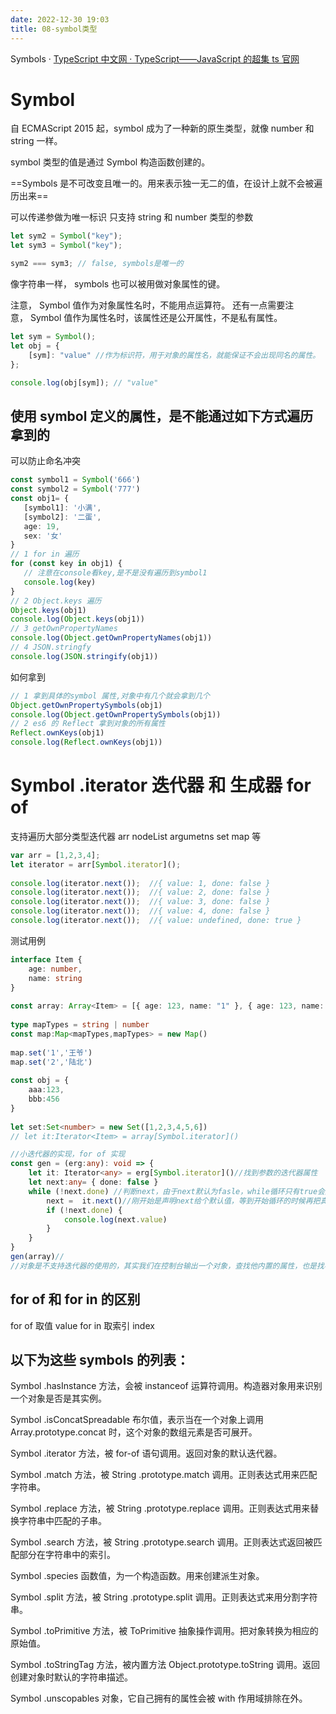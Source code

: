 ```yaml
---
date: 2022-12-30 19:03
title: 08-symbol类型
---
```


Symbols  · [TypeScript 中文网 · TypeScript——JavaScript 的超集 ts 官网](https://www.tslang.cn/docs/handbook/symbols.html)
# Symbol
自 ECMAScript 2015 起，symbol 成为了一种新的原生类型，就像 number 和 string 一样。

symbol 类型的值是通过 Symbol 构造函数创建的。

==Symbols 是不可改变且唯一的。用来表示独一无二的值，在设计上就不会被遍历出来==

可以传递参做为唯一标识 只支持 string  和 number 类型的参数

```ts
let sym2 = Symbol("key"); 
let sym3 = Symbol("key"); 

sym2 === sym3; // false, symbols是唯一的
```

像字符串一样， symbols 也可以被用做对象属性的键。

注意， Symbol 值作为对象属性名时，不能用点运算符。
还有一点需要注意， Symbol 值作为属性名时，该属性还是公开属性，不是私有属性。

```ts
let sym = Symbol(); 
let obj = {
    [sym]: "value" //作为标识符，用于对象的属性名，就能保证不会出现同名的属性。
};

console.log(obj[sym]); // "value"
```

## 使用 symbol 定义的属性，是不能通过如下方式遍历拿到的

可以防止命名冲突

```ts
const symbol1 = Symbol('666')
const symbol2 = Symbol('777')
const obj1= {
   [symbol1]: '小满',
   [symbol2]: '二蛋',
   age: 19,
   sex: '女'
}
// 1 for in 遍历
for (const key in obj1) {
   // 注意在console看key,是不是没有遍历到symbol1
   console.log(key)
}
// 2 Object.keys 遍历
Object.keys(obj1)
console.log(Object.keys(obj1))
// 3 getOwnPropertyNames
console.log(Object.getOwnPropertyNames(obj1))
// 4 JSON.stringfy
console.log(JSON.stringify(obj1))
```

如何拿到

```ts
// 1 拿到具体的symbol 属性,对象中有几个就会拿到几个
Object.getOwnPropertySymbols(obj1)
console.log(Object.getOwnPropertySymbols(obj1))
// 2 es6 的 Reflect 拿到对象的所有属性
Reflect.ownKeys(obj1)
console.log(Reflect.ownKeys(obj1))
```

# Symbol .iterator 迭代器 和 生成器 for of

支持遍历大部分类型迭代器 arr nodeList argumetns set map 等

```ts
var arr = [1,2,3,4];
let iterator = arr[Symbol.iterator]();
 
console.log(iterator.next());  //{ value: 1, done: false }
console.log(iterator.next());  //{ value: 2, done: false }
console.log(iterator.next());  //{ value: 3, done: false }
console.log(iterator.next());  //{ value: 4, done: false }
console.log(iterator.next());  //{ value: undefined, done: true }
```

测试用例
```ts
interface Item {
    age: number,
    name: string
}
 
const array: Array<Item> = [{ age: 123, name: "1" }, { age: 123, name: "2" }, { age: 123, name: "3" }]
 
type mapTypes = string | number
const map:Map<mapTypes,mapTypes> = new Map()
 
map.set('1','王爷')
map.set('2','陆北')
 
const obj = {
    aaa:123,
    bbb:456
}
 
let set:Set<number> = new Set([1,2,3,4,5,6])
// let it:Iterator<Item> = array[Symbol.iterator]()

//小迭代器的实现，for of 实现
const gen = (erg:any): void => {
    let it: Iterator<any> = erg[Symbol.iterator]()//找到参数的迭代器属性
    let next:any= { done: false }
    while (!next.done) //判断next，由于next默认为fasle，while循环只有true会通过，所以需要取反
        next =  it.next()//刚开始是声明next给个默认值，等到开始循环的时候再把真正的值赋给他
        if (!next.done) {
            console.log(next.value)
        }
    }
}
gen(array)//
//对象是不支持迭代器的使用的，其实我们在控制台输出一个对象，查找他内置的属性，也是找不到 Symbol (象征) .interator的
```

## for of 和 for in 的区别

for of 取值 value
for in 取索引 index

## 以下为这些 symbols 的列表：

Symbol .hasInstance
方法，会被 instanceof 运算符调用。构造器对象用来识别一个对象是否是其实例。

Symbol .isConcatSpreadable
布尔值，表示当在一个对象上调用 Array.prototype.concat 时，这个对象的数组元素是否可展开。

Symbol .iterator
方法，被 for-of 语句调用。返回对象的默认迭代器。

Symbol .match
方法，被 String .prototype.match 调用。正则表达式用来匹配字符串。

Symbol .replace
方法，被 String .prototype.replace 调用。正则表达式用来替换字符串中匹配的子串。

Symbol .search
方法，被 String .prototype.search 调用。正则表达式返回被匹配部分在字符串中的索引。

Symbol .species
函数值，为一个构造函数。用来创建派生对象。

Symbol .split
方法，被 String .prototype.split 调用。正则表达式来用分割字符串。

Symbol .toPrimitive
方法，被 ToPrimitive 抽象操作调用。把对象转换为相应的原始值。

Symbol .toStringTag
方法，被内置方法 Object.prototype.toString 调用。返回创建对象时默认的字符串描述。

Symbol .unscopables
对象，它自己拥有的属性会被 with 作用域排除在外。